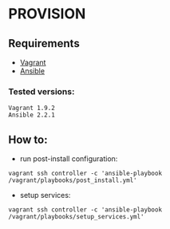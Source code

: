 # PROVISION

## Requirements

- [Vagrant](https://www.vagrantup.com/docs/installation/)
- [Ansible](http://docs.ansible.com/ansible/intro_installation.html#latest-releases-via-pip)

### Tested versions:
```
Vagrant 1.9.2
Ansible 2.2.1
```

## How to:

- run post-install configuration:
```
vagrant ssh controller -c 'ansible-playbook /vagrant/playbooks/post_install.yml'
```

- setup services:
```
vagrant ssh controller -c 'ansible-playbook /vagrant/playbooks/setup_services.yml'
```
